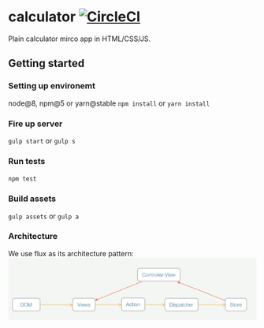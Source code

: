 # calculator  [![CircleCI](https://circleci.com/gh/shogunsea/calculator/tree/master.svg?style=shield)](https://circleci.com/gh/shogunsea/calculator/tree/master)
Plain calculator mirco app in HTML/CSS/JS.

## Getting started

### Setting up environemt
node@8, npm@5 or yarn@stable
`npm install` or `yarn install`

### Fire up server
`gulp start` or `gulp s`

### Run tests
`npm test`

### Build assets
`gulp assets` or `gulp a`

### Architecture 

We use flux as its architecture pattern:
![screenshot](https://raw.githubusercontent.com/shogunsea/calculator/master/spec/calculator_architecture.png)
